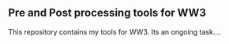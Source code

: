 ## Pre and Post processing tools for WW3

This repository contains my tools for WW3. Its an ongoing task....
